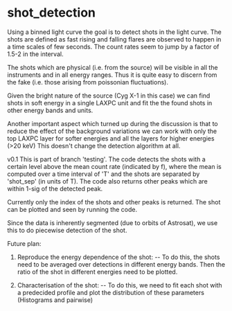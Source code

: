 # shot_detection

Using a binned light curve the goal is to detect shots in the light curve. The shots are defined as fast rising and falling flares are observed to happen in a time scales of few seconds. The count rates seem to jump by a factor of 1.5-2 in the interval. 

The shots which are physical (i.e. from the source) will be visible in all the instruments and in all energy ranges. Thus it is quite easy to discern from the fake (i.e. those arising from poissonian fluctuations). 

Given the bright nature of the source (Cyg X-1 in this case) we can find shots in soft energy in a single LAXPC unit and fit the the found shots in other energy bands and units.  

Another important aspect which turned up during the discussion is that to reduce the effect of the background variations we can work with only the top LAXPC layer for softer energies and all the layers for higher energies (>20 keV)
This doesn't change the detection algorithm at all. 

v0.1 
This is part of branch 'testing'. The code detects the shots with a certain level above the mean count rate (indicated by f), where the mean is computed over a time interval of 'T' and the shots are separated by 'shot_sep' (in units of T). 
The code also returns other peaks which are within 1-sig of the detected peak. 

Currently only the index of the shots and other peaks is returned. The shot can be plotted and seen by running the code. 

Since the data is inherently segmented (due to orbits of Astrosat), we use this to do piecewise detection of the shot. 


Future plan:
1) Reproduce the energy dependence of the shot:
-- To do this, the shots need to be averaged over detections in different energy bands. Then the ratio of the shot in different energies need to be plotted. 

2) Characterisation of the shot:
-- To do this, we need to fit each shot with a predecided profile and plot the distribution of these parameters (Histograms and pairwise)

